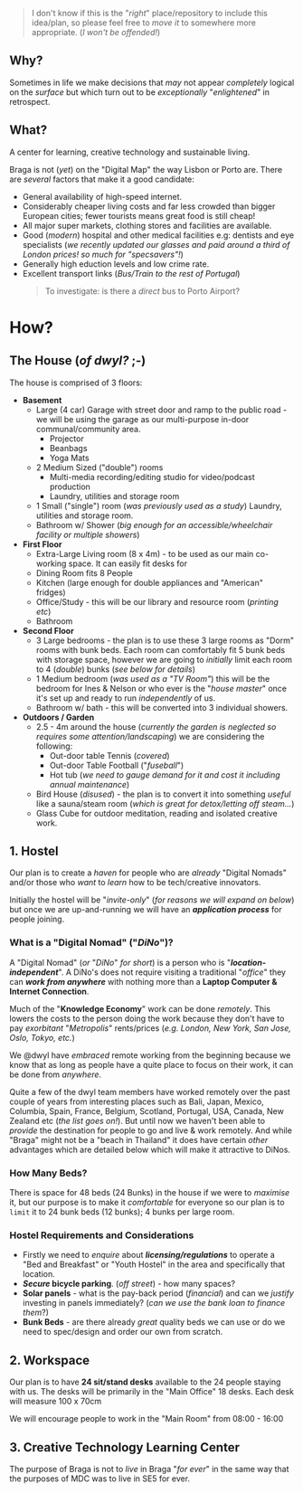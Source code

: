 > I don't know if this is the "_right_" place/repository
to include this idea/plan, so please feel free to _move it_
to somewhere more appropriate. (_I won't be offended!_)

## Why?

Sometimes in life we make decisions
that _may_ not appear _completely_ logical on the _surface_
but which turn out to be _exceptionally_ "_enlightened_" in retrospect.

## What?

A center for learning, creative technology and sustainable living.

Braga is not (_yet_) on the "Digital Map" the way Lisbon or Porto are.
There are _several_ factors that make it a good candidate:
+ General availability of high-speed internet.
+ Considerably cheaper living costs and far less crowded
than bigger European cities; fewer tourists means great food is still cheap!
+ All major super markets, clothing stores and facilities are available.
+ Good (_modern_) hospital and other medical
facilities e.g: dentists and eye specialists (_we recently updated our glasses
  and paid around a third of London prices! so much for "specsavers"!_)
+ Generally high eduction levels and low crime rate.
+ Excellent transport links (_Bus/Train to the rest of Portugal_)
  > To investigate: is there a _direct_ bus to Porto Airport?

# How?


## The House (_of dwyl?_ ;-)

The house is comprised of 3 floors:
+ **Basement**
  + Large (4 car) Garage with street door and ramp to the public road - we will
  be using the garage as our multi-purpose in-door communal/community area.
    + Projector
    + Beanbags
    + Yoga Mats
  + 2 Medium Sized ("double") rooms
    + Multi-media recording/editing studio for video/podcast production
    + Laundry, utilities and storage room
  + 1 Small ("single") room (_was previously used as a study_)
    Laundry, utilities and storage room.
  + Bathroom w/ Shower (_big enough for an accessible/wheelchair facility
    or multiple showers_)
+ **First Floor**
  + Extra-Large Living room (8 x 4m) - to be used as our main co-working
  space. It can easily fit desks for
  + Dining Room fits 8 People
  + Kitchen (large enough for double appliances and "American" fridges)
  + Office/Study - this will be our library and resource room (_printing etc_)
  + Bathroom
+ **Second Floor**
  + 3 Large bedrooms - the plan is to use these 3 large rooms as "Dorm" rooms
    with bunk beds. Each room can comfortably fit 5 bunk beds with
    storage space, however we are going to _initially_ limit each room to 4
    (_double_) bunks (_see below for details_)
  + 1 Medium bedroom (_was used as a "TV Room"_)
  this will be the bedroom for Ines & Nelson
  or who ever is the "_house master_" once it's set up
  and ready to run _independently_ of us.
  + Bathroom w/ bath - this will be converted into 3 individual showers.
+ **Outdoors / Garden**
  + 2.5 - 4m around the house (_currently the garden is neglected
    so requires some attention/landscaping_) we are considering the following:
    + Out-door table Tennis (_covered_)
    + Out-door Table Football ("_fuseball_")
    + Hot tub (_we need to gauge demand for it
      and cost it including annual maintenance_)
  + Bird House (_disused_) - the plan is to convert it into something _useful_
  like a sauna/steam room (_which is great for detox/letting off steam..._)
  + Glass Cube for outdoor meditation, reading and isolated creative work.

## 1. Hostel

Our plan is to create a _haven_
for people who are _already_
"Digital Nomads" and/or those who _want_
to _learn_ how to be tech/creative innovators.

Initially the hostel will be "_invite-only_"
(_for reasons we will expand on below_)
but once we are up-and-running
we will have an ***application process*** for people joining.



### What is a "Digital Nomad" ("_DiNo_")?

A "Digital Nomad" (_or_ "_DiNo_" _for short_)
is a person who is "***location-independent***".
A DiNo's does not require visiting a traditional "_office_"
they can ***work from anywhere***
with nothing more than a **Laptop Computer & Internet Connection**.

Much of the "**Knowledge Economy**" work can be done _remotely_.
This lowers the costs to the person doing the work
because they don't have to pay _exorbitant_ "_Metropolis_" rents/prices
(_e.g. London, New York, San Jose, Oslo, Tokyo, etc._)

We @dwyl have _embraced_ remote working from the beginning because we know
that as long as people have a quite place to focus on their work,
it can be done from _anywhere_.

Quite a few of the dwyl team members have worked remotely over the past
couple of years from interesting places such as Bali, Japan, Mexico, Columbia,
Spain, France, Belgium, Scotland, Portugal, USA, Canada, New Zealand etc
(_the list goes on!_).
But until now we haven't been able to _provide_ the destination for people
to go and live & work remotely.
And while "Braga" might not be a "beach in Thailand" it does have
certain _other_ advantages which are detailed below which will
make it attractive to DiNos.


### How Many Beds?

There is space for 48 beds (24 Bunks) in the house if we were to _maximise_ it,
but our purpose is to make it _comfortable_ for everyone
so our plan is to `limit` it to 24 bunk beds (12 bunks); 4 bunks per large room.

### Hostel Requirements and Considerations

+ Firstly we need to _enquire_ about ***licensing/regulations***
to operate a "Bed and Breakfast" or "Youth Hostel"
in the area and specifically that location.
+ **_Secure_ bicycle parking**. (_off street_) - how many spaces?
+ **Solar panels** - what is the pay-back period (_financial_)
and can we _justify_ investing in panels immediately?
(_can we use the bank loan to finance them_?)
+ **Bunk Beds** - are there already _great_ quality beds we can use
or do we need to spec/design and order our own from scratch.

## 2. Workspace

Our plan is to have **24 sit/stand desks**
available to the 24 people staying with us.
The desks will be primarily in the "Main Office" 18 desks.
Each desk will measure 100 x 70cm

We will encourage people to work in the "Main Room"
from 08:00 - 16:00



## 3. Creative Technology Learning Center





The purpose of Braga is not to _live_ in Braga "_for ever_"
in the same way that the purposes of MDC was to live in SE5 for ever.
